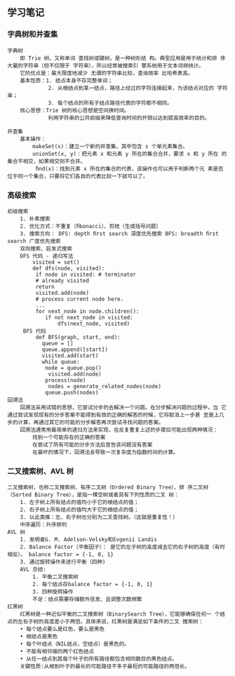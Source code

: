 ## 学习笔记
### 字典树和并查集  
    字典树
        即 Trie 树，又称单词 查找树或键树，是一种树形结 构。典型应用是用于统计和排 序大量的字符串（但不仅限于 字符串），所以经常被搜索引 擎系统用于文本词频统计。
        它的优点是：最大限度地减少 无谓的字符串比较，查询效率 比哈希表高。
        基本性质：1. 结点本身不存完整单词；
                 2. 从根结点到某一结点，路径上经过的字符连接起来，为该结点对应的 字符串；
                 3. 每个结点的所有子结点路径代表的字符都不相同。
        核心思想：Trie 树的核心思想是空间换时间。
                 利用字符串的公共前缀来降低查询时间的开销以达到提高效率的目的。
    
    并查集 
        基本操作：
            makeSet(s)：建立一个新的并查集，其中包含 s 个单元素集合。
            unionSet(x, y)：把元素 x 和元素 y 所在的集合合并，要求 x 和 y 所在 的集合不相交，如果相交则不合并。
             ﬁnd(x)：找到元素 x 所在的集合的代表，该操作也可以用于判断两个元 素是否位于同一个集合，只要将它们各自的代表比较一下就可以了。

### 高级搜索  
    初级搜索
        1. 朴素搜索
        2. 优化方式：不重复（ﬁbonacci）、剪枝（生成括号问题）
        3. 搜索方向： DFS: depth ﬁrst search 深度优先搜索 BFS: breadth ﬁrst search 广度优先搜索 
        双向搜索、启发式搜索
        DFS 代码 - 递归写法 
            visited = set()  
            def dfs(node, visited):
             if node in visited: # terminator
             # already visited
             return
             visited.add(node)
             # process current node here.
             ...
             for next_node in node.children():
                if not next_node in visited:
                    dfs(next_node, visited)
         BFS 代码
             def BFS(graph, start, end):
               queue = []
               queue.append([start])
               visited.add(start)
               while queue:
                node = queue.pop()
                 visited.add(node)
                process(node)
                 nodes = generate_related_nodes(node) 
                queue.push(nodes) 
    回溯法 
        回溯法采用试错的思想，它尝试分步的去解决一个问题。在分步解决问题的过程中，当 它通过尝试发现现有的分步答案不能得到有效的正确的解答的时候，它将取消上一步甚 至是上几步的计算，再通过其它的可能的分步解答再次尝试寻找问题的答案。
        回溯法通常用最简单的递归方法来实现，在反复重复上述的步骤后可能出现两种情况：
            找到一个可能存在的正确的答案
            在尝试了所有可能的分步方法后宣告该问题没有答案
            在最坏的情况下，回溯法会导致一次复杂度为指数时间的计算。
  
 ### 二叉搜索树、AVL 树
    二叉搜索树，也称二叉搜索树、有序二叉树（Ordered Binary Tree）、排 序二叉树（Sorted Binary Tree），是指一棵空树或者具有下列性质的二叉 树：
        1. 左子树上所有结点的值均小于它的根结点的值； 
        2. 右子树上所有结点的值均大于它的根结点的值； 
        3. 以此类推：左、右子树也分别为二叉查找树。（这就是重复性！）
        中序遍历：升序排列   
    AVL 树
        1. 发明者G. M. Adelson-Velsky和Evgenii Landis
        2. Balance Factor（平衡因子）： 是它的左子树的高度减去它的右子树的高度（有时相反）。 balance factor = {-1, 0, 1}
        3. 通过旋转操作来进行平衡（四种)
        AVL 总结:
            1. 平衡二叉搜索树
            2. 每个结点存balance factor = {-1, 0, 1}
            3. 四种旋转操作
            不足：结点需要存储额外信息、且调整次数频繁
    红黑树
        红黑树是一种近似平衡的二叉搜索树（BinarySearch Tree），它能够确保任何一 个结点的左右子树的高度差小于两倍。具体来说，红黑树是满足如下条件的二叉 搜索树：
        • 每个结点要么是红色，要么是黑色
        • 根结点是黑色
        • 每个叶结点（NIL结点，空结点）是黑色的。
        • 不能有相邻接的两个红色结点
        • 从任一结点到其每个叶子的所有路径都包含相同数目的黑色结点。
        关键性质:从根到叶子的最长的可能路径不多于最短的可能路径的两倍长。

